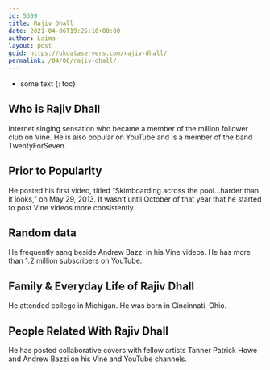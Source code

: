 ```yaml
---
id: 5309
title: Rajiv Dhall
date: 2021-04-06T19:25:10+00:00
author: Laima
layout: post
guid: https://ukdataservers.com/rajiv-dhall/
permalink: /04/06/rajiv-dhall/
---
```


* some text
{: toc}


## Who is Rajiv Dhall
                  
                  
                  
Internet singing sensation who became a member of the million follower club on Vine. He is also popular on YouTube and is a member of the band TwentyForSeven.
                  
              
            
              
            
                
                
                
## Prior to Popularity
                  
                  
                  
He posted his first video, titled &#8220;Skimboarding across the pool&#8230;harder than it looks,&#8221; on May 29, 2013. It wasn&#8217;t until October of that year that he started to post Vine videos more consistently.
                  
              
            
              
            
                
                
                
## Random data
                  
                  
                  
He frequently sang beside Andrew Bazzi in his Vine videos. He has more than 1.2 million subscribers on YouTube.
                  
              
            
              
            
                
                
                
## Family & Everyday Life of Rajiv Dhall
                  
                  
                  
He attended college in Michigan. He was born in Cincinnati, Ohio.
                  
              
            
              
            
                
                
                
## People Related With Rajiv Dhall
                  
                  
                  
He has posted collaborative covers with fellow artists Tanner Patrick Howe and Andrew Bazzi on his Vine and YouTube channels.
                  
              
            
              
            
                
              
            
              
              
            
            
              
            
          
          
          